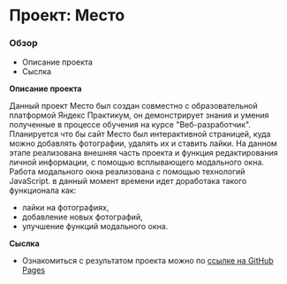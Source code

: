 # Проект: Место

### Обзор

* Описание проекта
* Сыслка

**Описание проекта**

Данный проект Место был создан совместно с образовательной платформой Яндекс Практикум, он демонстрирует знания и умения полученные в процессе обучения на курсе "Веб-разработчик". Планируется что бы сайт Место был интерактивной страницей, куда можно добавлять фотографии, удалять их и ставить лайки. На данном этапе реализована внешняя часть проекта и функция редактирования личной информации, с помощью всплывающего модального окна. Работа модального окна реализована с помощью технологий JavaScript. в данный момент времени идет доработака такого функционала как:
* лайки на фотографиях,
* добавление новых фотографий,
* улучшение функций модального окна.

**Сыслка**

* Ознакомиться с результатом проекта можно по [ссылке на GitHub Pages](https://chelnokova.github.io/mesto/index.html)